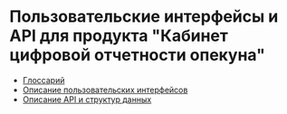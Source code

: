 # Пользовательские интерфейсы и API для продукта "Кабинет цифровой отчетности опекуна"

- [Глоссарий](./0-glossary.md)
- [Описание пользовательских интерфейсов](./1-ui.md)
- [Описание API и структур данных](./2-rest-api.md)

